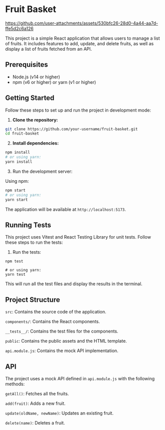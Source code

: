 # Fruit Basket

https://github.com/user-attachments/assets/530bfc26-28d0-4a44-aa7d-ffe5d2c6a126

This project is a simple React application that allows users to manage a list of fruits. It includes features to add, update, and delete fruits, as well as display a list of fruits fetched from an API.

## Prerequisites

- Node.js (v14 or higher)
- npm (v6 or higher) or yarn (v1 or higher)

## Getting Started

Follow these steps to set up and run the project in development mode:

1. **Clone the repository:**

```sh
git clone https://github.com/your-username/fruit-basket.git
cd fruit-basket
```

2. **Install dependencies:**

```sh
npm install
# or using yarn:
yarn install
   ```

3. Run the development server:

Using npm:

```sh
npm start
# or using yarn:
yarn start
```

The application will be available at `http://localhost:5173`.

## Running Tests
This project uses Vitest and React Testing Library for unit tests. Follow these steps to run the tests:

1. Run the tests:

```
npm test

# or using yarn:
yarn test
```

This will run all the test files and display the results in the terminal.

## Project Structure
`src`: Contains the source code of the application.

`components/`: Contains the React components.

`__tests__/`: Contains the test files for the components.

`public`: Contains the public assets and the HTML template.

`api.module.js`: Contains the mock API implementation.

## API
The project uses a mock API defined in `api.module.js` with the following methods:

`getAll()`: Fetches all the fruits.

`add(fruit)`: Adds a new fruit.

`update(oldName, newName)`: Updates an existing fruit.

`delete(name)`: Deletes a fruit.

